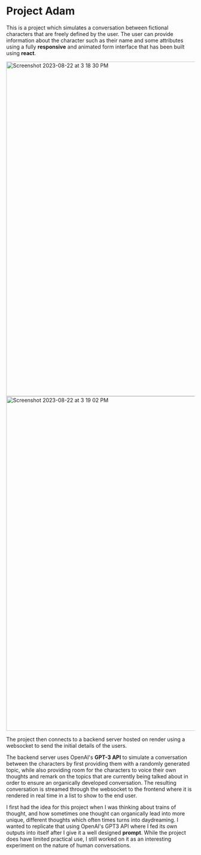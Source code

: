 # Project Adam

This is a project which simulates a conversation between fictional characters that are freely defined by the user. The user can provide information about the character such as their name and some attributes using a fully **responsive** and animated form interface that has been built using **react**.

<img width="893" alt="Screenshot 2023-08-22 at 3 18 30 PM" src="https://github.com/Project-AdamSimulation/adam-frontend/assets/83650351/e7b205b1-1c49-42f1-807f-39708872e548">

<img width="893" alt="Screenshot 2023-08-22 at 3 19 02 PM" src="https://github.com/Project-AdamSimulation/adam-frontend/assets/83650351/b7b32207-4e97-490d-a597-9c16a2158599">

The project then connects to a backend server hosted on render using a websocket to send the initial details of the users.

The backend server uses OpenAI's **GPT-3 API** to simulate a conversation between the characters by first providing them with a randomly generated topic, while also providing room for the characters to voice their own thoughts and remark on the topics that are currently being talked about in order to ensure an organically developed conversation. 
The resulting conversation is streamed through the websocket to the frontend where it is rendered in real time in a list to show to the end user.

I first had the idea for this project when I was thinking about trains of thought, and how sometimes one thought can organically lead into more unique, different thoughts which often times turns into daydreaming. I wanted to replicate that using OpenAI's GPT3 API where I fed its own outputs into itself after I give it a well designed **prompt**.
While the project does have limited practical use, I still worked on it as an interesting experiment on the nature of human conversations.
